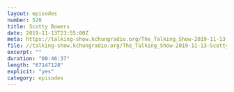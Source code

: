 ```yaml
---
layout: episodes
number: 520
title: Scotty Bowers
date: 2019-11-13T23:55:00Z
meta: https://talking-show.kchungradio.org/The_Talking_Show-2019-11-13-Scotty_Bowers.mp3
file: //talking-show.kchungradio.org/The_Talking_Show-2019-11-13-Scotty_Bowers.mp3
excerpt: ""
duration: "00:46:37"
length: "67147128"
explicit: "yes"
category: episodes
---
```

